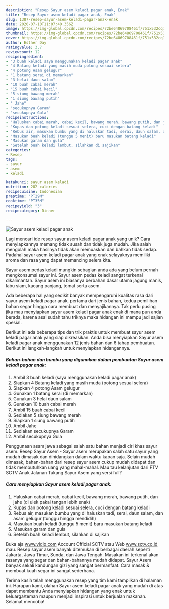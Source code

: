 ```yaml
---
description: "Resep Sayur asem keladi pagar anak, Enak"
title: "Resep Sayur asem keladi pagar anak, Enak"
slug: 1387-resep-sayur-asem-keladi-pagar-anak-enak
date: 2020-07-10T11:07:40.356Z
image: https://img-global.cpcdn.com/recipes/72be64869708461f/751x532cq70/sayur-asem-keladi-pagar-anak-foto-resep-utama.jpg
thumbnail: https://img-global.cpcdn.com/recipes/72be64869708461f/751x532cq70/sayur-asem-keladi-pagar-anak-foto-resep-utama.jpg
cover: https://img-global.cpcdn.com/recipes/72be64869708461f/751x532cq70/sayur-asem-keladi-pagar-anak-foto-resep-utama.jpg
author: Esther Day
ratingvalue: 3.7
reviewcount: 12
recipeingredient:
- "3 buah keladi saya menggunakan keladi pagar anak"
- "4 Batang keladi yang masih muda potong sesuai selera"
- "4 potong Asam gelugur"
- "1 batang serai di memarkan"
- "3 helai daun salam"
- "10 buah cabai merah"
- "15 buah cabai kecil"
- "5 siung bawang merah"
- "1 siung bawang putih"
- " Jahe"
- "secukupnya Garam"
- "secukupnya Gula"
recipeinstructions:
- "Haluskan cabai merah, cabai kecil, bawang merah, bawang putih, dan jahe (di ulek pakai tangan lebih enak)"
- "Kupas dan potong keladi sesuai selera, cuci dengan batang keladi"
- "Rebus air, masukan bumbu yang di haluskan tadi, serai, daun salam, dan asam gelugur (tunggu hingga mendidih)"
- "Masukan buah keladi (tunggu 5 menit) baru masukan batang keladi"
- "Masukan garam dan gula"
- "Setelah buah keladi lembut, silahkan di sajikan"
categories:
- Resep
tags:
- sayur
- asem
- keladi

katakunci: sayur asem keladi 
nutrition: 282 calories
recipecuisine: Indonesian
preptime: "PT29M"
cooktime: "PT35M"
recipeyield: "3"
recipecategory: Dinner

---
```



![Sayur asem keladi pagar anak](https://img-global.cpcdn.com/recipes/72be64869708461f/751x532cq70/sayur-asem-keladi-pagar-anak-foto-resep-utama.jpg)

Lagi mencari ide resep sayur asem keladi pagar anak yang unik? Cara menyiapkannya memang tidak susah dan tidak juga mudah. Jika salah mengolah maka hasilnya tidak akan memuaskan dan bahkan tidak sedap. Padahal sayur asem keladi pagar anak yang enak selayaknya memiliki aroma dan rasa yang dapat memancing selera kita.

Sayur asem pedas keladi mungkin sebagian anda ada yang belum pernah mengkonsumsi sayur ini. Sayur asem pedas keladi sangat terkenal dikalimantan. Sayur asem ini biasanya berbahan dasar utama jagung manis, labu siam, kacang panjang, tomat serta asem.

Ada beberapa hal yang sedikit banyak mempengaruhi kualitas rasa dari sayur asem keladi pagar anak, pertama dari jenis bahan, kedua pemilihan bahan segar hingga cara membuat dan menyajikannya. Tak perlu pusing jika mau menyiapkan sayur asem keladi pagar anak enak di mana pun anda berada, karena asal sudah tahu triknya maka hidangan ini mampu jadi sajian spesial.


Berikut ini ada beberapa tips dan trik praktis untuk membuat sayur asem keladi pagar anak yang siap dikreasikan. Anda bisa menyiapkan Sayur asem keladi pagar anak menggunakan 12 jenis bahan dan 6 tahap pembuatan. Berikut ini langkah-langkah untuk menyiapkan hidangannya.

<!--inarticleads1-->

##### Bahan-bahan dan bumbu yang digunakan dalam pembuatan Sayur asem keladi pagar anak:

1. Ambil 3 buah keladi (saya menggunakan keladi pagar anak)
1. Siapkan 4 Batang keladi yang masih muda (potong sesuai selera)
1. Siapkan 4 potong Asam gelugur
1. Gunakan 1 batang serai (di memarkan)
1. Gunakan 3 helai daun salam
1. Gunakan 10 buah cabai merah
1. Ambil 15 buah cabai kecil
1. Sediakan 5 siung bawang merah
1. Siapkan 1 siung bawang putih
1. Ambil  Jahe
1. Sediakan secukupnya Garam
1. Ambil secukupnya Gula


Penggunaan asam jawa sebagai salah satu bahan menjadi ciri khas sayur asem. Resep Sayur Asem - Sayur asem merupakan salah satu sayur yang mudah dimasak dan dihidangkan dalam waktu kapan saja. Selain mudah dimasak, bahan-bahan dari resep sayur asem cukup mudah didapat dan tidak membutuhkan uang yang mahal-mahal. Mau tau kelanjutan dari FTV SCTV Anak Jalanan Tukang Sayur Asem yang versi full? 

<!--inarticleads2-->

##### Cara menyiapkan Sayur asem keladi pagar anak:

1. Haluskan cabai merah, cabai kecil, bawang merah, bawang putih, dan jahe (di ulek pakai tangan lebih enak)
1. Kupas dan potong keladi sesuai selera, cuci dengan batang keladi
1. Rebus air, masukan bumbu yang di haluskan tadi, serai, daun salam, dan asam gelugur (tunggu hingga mendidih)
1. Masukan buah keladi (tunggu 5 menit) baru masukan batang keladi
1. Masukan garam dan gula
1. Setelah buah keladi lembut, silahkan di sajikan


Buka aja www.vidio.com Account Official SCTV atau Web www.sctv.co.id mau. Resep sayur asem banyak ditemukan di berbagai daerah seperti Jakarta, Jawa Timur, Sunda, dan Jawa Tengah. Masakan ini terkenal akan rasanya yang segar dan bahan-bahannya mudah didapat. Sayur Asem banyak sekali kandungan gizi yang sangat bermanfaat. Cara masak &amp; membuat kuah segar ini sangat sederhana. 

Terima kasih telah menggunakan resep yang tim kami tampilkan di halaman ini. Harapan kami, olahan Sayur asem keladi pagar anak yang mudah di atas dapat membantu Anda menyiapkan hidangan yang enak untuk keluarga/teman maupun menjadi inspirasi untuk berjualan makanan. Selamat mencoba!
